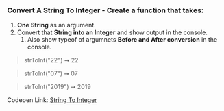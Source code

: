 ### Convert A String To Integer - Create a function that takes: 

1. **One String** as an argument. 
1. Convert that **String into an Integer** and show output in the console.
    1. Also show typeof of argumnets **Before and After conversion** in the console.

> strToInt("22") ➞ 22

> strToInt("07") ➞ 07

> strToInt("2019") ➞ 2019

Codepen Link: [String To Integer](https://codepen.io/naveencoder/pen/KLPorZ?editors=0012)